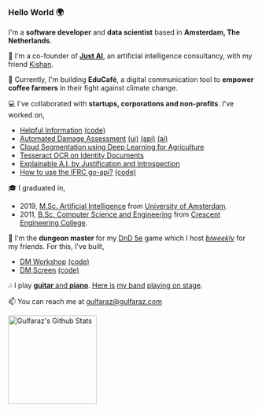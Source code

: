 ### Hello World 🌍

I'm a **software developer** and **data scientist** based in **Amsterdam, The Netherlands**.

🚀 I'm a co-founder of **[Just AI](https://github.com/just-a-i)**, an artificial intelligence consultancy, with my friend [Kishan](https://github.com/ximua00).

🌱 Currently, I'm building **EduCafé**, a digital communication tool to **empower coffee farmers** in their fight against climate change.

💻 I've collaborated with **startups, corporations and non-profits**. I've worked on,
- [Helpful Information](https://helpfulinformation.redcross.nl/) [(code)](https://github.com/rodekruis/helpful-information)
- [Automated Damage Assessment](https://ada.510.global/events/) [(ui)](https://github.com/rodekruis/ADA-UI) [(api)](https://github.com/rodekruis/ADA-API) [(ai)](https://github.com/rodekruis/caladrius)
- [Cloud Segmentation using Deep Learning for Agriculture](https://medium.com/just-ai/nimbus-cloud-segmentation-using-deep-learning-for-agriculture-5f1320b5c8aa)
- [Tesseract OCR on Identity Documents](https://medium.com/just-ai/tesseract-ocr-on-identity-documents-f3abae0ab1fc)
- [Explainable A.I. by Justification and Introspection](https://medium.com/just-ai/xai-explainable-a-i-by-justification-and-introspection-bc4e69584550)
- [How to use the IFRC go-api?](https://ifrcgo.org/how-to-use-the-go-api/) [(code)](https://github.com/IFRCGo/how-to-use-the-go-api)

🎓 I graduated in,
- 2019, [M.Sc. Artificial Intelligence](https://www.uva.nl/shared-content/programmas/en/masters/artificial-intelligence/artificial-intelligence.html) from [University of Amsterdam](https://www.uva.nl/).
- 2011, [B.Sc. Computer Science and Engineering](https://crescent.education/computer-science-engineering/) from [Crescent Engineering College](https://crescent.education/).

🎲 I'm the **dungeon master** for my [DnD 5e](https://www.dndbeyond.com/how-to-play-dnd) game which I host [*biweekly*](https://www.latimes.com/socal/daily-pilot/opinion/story/2021-02-23/a-word-please-does-bimonthly-mean-twice-a-month-or-every-two-months-heres-t-answer#:~:text=The%20Chicago%20Manual%20of%20Style,be%20explicit%20about%20the%20meaning.%E2%80%9D) for my friends. For this, I've built,
- [DM Workshop](https://gulfaraz.github.io/dm-workshop/) [(code)](https://github.com/gulfaraz/dm-workshop)
- [DM Screen](https://gulfaraz.github.io/dm-screen/) [(code)](https://github.com/gulfaraz/dm-screen)

🎶 I play [**guitar** and **piano**](https://www.youtube.com/@GulfarazRahman). [Here is](https://youtu.be/9weRvjHq9-o) [my band](https://youtu.be/n0_X0DWfcUM) [playing on stage](https://youtu.be/LyvRaRRBPUs).

📫 You can reach me at gulfaraz@gulfaraz.com

<a href="https://github.com/gulfaraz">
<img align="center" alt="Gulfaraz's Github Stats" src="https://github-readme-stats-glyzzeiyw-saifurrahmanmohsin.vercel.app/api?username=gulfaraz&show_icons=true&hide_border=true&count_private=true&include_all_commits=true&theme=radical" height="180px" /></a>

<!--
**gulfaraz/gulfaraz** is a ✨ _special_ ✨ repository because its `README.md` (this file) appears on your GitHub profile.

Here are some ideas to get you started:

- 🔭 I’m currently working on ...
- 🌱 I’m currently learning ...
- 👯 I’m looking to collaborate on ...
- 🤔 I’m looking for help with ...
- 💬 Ask me about ...
- 📫 How to reach me: ...
- 😄 Pronouns: ...
- ⚡ Fun fact: ...
-->
